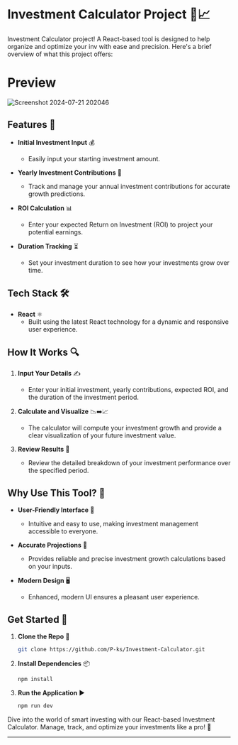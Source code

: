 # Investment Calculator Project 🌟📈

Investment Calculator project! A React-based tool is designed to help organize and optimize your inv with ease and precision. Here's a brief overview of what this project offers:

# Preview

![Screenshot 2024-07-21 202046](https://github.com/user-attachments/assets/3e0f6917-d1da-4460-84bd-a3ea671996e4)

## Features 🚀

- **Initial Investment Input** 💰
  - Easily input your starting investment amount.
  
- **Yearly Investment Contributions** 📆
  - Track and manage your annual investment contributions for accurate growth predictions.

- **ROI Calculation** 📊
  - Enter your expected Return on Investment (ROI) to project your potential earnings.

- **Duration Tracking** ⏳
  - Set your investment duration to see how your investments grow over time.

## Tech Stack 🛠️

- **React** ⚛️
  - Built using the latest React technology for a dynamic and responsive user experience.

## How It Works 🔍

1. **Input Your Details** ✍️
   - Enter your initial investment, yearly contributions, expected ROI, and the duration of the investment period.

2. **Calculate and Visualize** 📉➡️📈
   - The calculator will compute your investment growth and provide a clear visualization of your future investment value.

3. **Review Results** 📅
   - Review the detailed breakdown of your investment performance over the specified period.

## Why Use This Tool? 🌟

- **User-Friendly Interface** 🎨
  - Intuitive and easy to use, making investment management accessible to everyone.

- **Accurate Projections** 🧮
  - Provides reliable and precise investment growth calculations based on your inputs.

- **Modern Design** 🖥️
  - Enhanced, modern UI ensures a pleasant user experience.

## Get Started 🏁

1. **Clone the Repo** 📂
   ```bash
   git clone https://github.com/P-ks/Investment-Calculator.git
   ```

2. **Install Dependencies** 📦
   ```bash
   npm install
   ```

3. **Run the Application** ▶️
   ```bash
   npm run dev
   ```

Dive into the world of smart investing with our React-based Investment Calculator. Manage, track, and optimize your investments like a pro! 🌟

---

